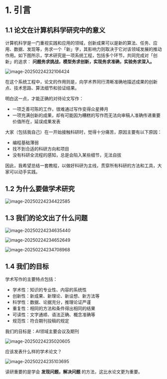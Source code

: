 # 1. 引言

## 1.1 论文在计算机科学研究中的意义

计算机科学是一门重视实践和应用的领域，创新成果可以是新的算法、任务、应用、数据、发现等，务求一个「新」字，其影响力则取决于它对该领域发展的推动作用。如下图所示，学术研究是一项系统工程，包括多个环节，共同完成对「创新」的追求： **问题务求挑战，模型务求创新，实现务求准确，实验务求深入。**

![image-20250224232106424](https://gaopursuit.oss-cn-beijing.aliyuncs.com/img/2025/image-20250224232106424.png)



在这个系统工程中，论文的作用则是，向学术界同行清晰准确地描述成果的创新点、技术思路、算法细节和验证结果。

明白这一点，才能正确的对待论文写作：

- 一项乏善可陈的工作，很难通过写作变得众星捧月
- 一项充满创新的成果，却有可能因为糟糕的写作而无法向审稿人准确传递重要价值所在，延误成果发表



大家（包括我自己）在一开始接触科研时，觉得十分痛苦，原因主要有以下原因：

- 编程基础薄弱
- 找不到合适的科研方向和项目
- 没有科研全流程的感知，总是会陷入某些细节，无法自拔

因此，我希望总结一套教程，以做好科研为主线，贯穿所有科研的方法和工具，大家可以动手实践。



## 1.2 为什么要做学术研究

![image-20250224234422585](https://gaopursuit.oss-cn-beijing.aliyuncs.com/img/2025/image-20250224234422585.png)

## 1.3 我们的论文出了什么问题

![image-20250224234635440](https://gaopursuit.oss-cn-beijing.aliyuncs.com/img/2025/image-20250224234635440.png)

![image-20250224234652649](https://gaopursuit.oss-cn-beijing.aliyuncs.com/img/2025/image-20250224234652649.png)

![image-20250224234708968](https://gaopursuit.oss-cn-beijing.aliyuncs.com/img/2025/image-20250224234708968.png)



## 1.4 我们的目标

学术写作的主要特点包括：

- 学术性：知识的专业性、内容的系统性
- 创新性：新成果、新理论、新设想、新方法等
- 科学性：数据、论据充分，推理论证严谨
- 重复性：相同的方法和条件得出相同的结果
- 可读性：文字通顺、语法正确、概念准确等
- 规范性：符合期刊投稿的规定

我们的目标是：AI领域主要会议及期刊

![image-20250224235020605](https://gaopursuit.oss-cn-beijing.aliyuncs.com/img/2025/image-20250224235020605.png)

应该发表什么样的学术论文？

![image-20250224235103695](https://gaopursuit.oss-cn-beijing.aliyuncs.com/img/2025/image-20250224235103695.png)

读研重要的是学会 **发现问题，解决问题** 的方法，这比水论文更为重要。


